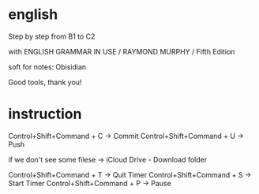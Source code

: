 # english
Step by step from B1 to C2

with ENGLISH GRAMMAR IN USE / RAYMOND MURPHY / Fifth Edition

soft for notes: Obisidian

Good tools, thank you!

# instruction
Control+Shift+Command + C -> Commit 
Control+Shift+Command + U -> Push

if we don't see some filese -> iCloud Drive - Download folder 

Control+Shift+Command + T -> Quit Timer
Control+Shift+Command + S -> Start Timer
Control+Shift+Command + P -> Pause
